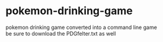 # pokemon-drinking-game

pokemon drinking game converted into a command line game <br/>
be sure to download the PDGfelter.txt as well
